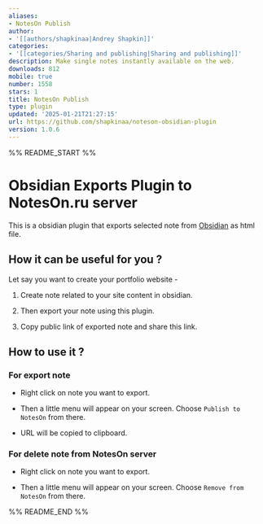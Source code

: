 ```yaml
---
aliases:
- NotesOn Publish
author:
- '[[authors/shapkinaa|Andrey Shapkin]]'
categories:
- '[[categories/Sharing and publishing|Sharing and publishing]]'
description: Make single notes instantly available on the web.
downloads: 812
mobile: true
number: 1558
stars: 1
title: NotesOn Publish
type: plugin
updated: '2025-01-21T21:27:15'
url: https://github.com/shapkinaa/noteson-obsidian-plugin
version: 1.0.6
---
```


%% README_START %%

# Obsidian Exports Plugin to NotesOn.ru server

This is a obsidian plugin that exports selected note from [Obsidian](https://obsidian.md) as html file.


## How it can be useful for you ?

Let say you want to create your portfolio website -

1. Create note related to your site content in obsidian.

2. Then export your note using this plugin.

3. Copy public link of exported note and share this link.


## How to use it ?

### For export note

- Right click on note you want to export.

- Then a little menu will appear on your screen. Choose `Publish to NotesOn` from there.

- URL will be copied to clipboard.

### For delete note from NotesOn server 

- Right click on note you want to export.

- Then a little menu will appear on your screen. Choose `Remove from NotesOn` from there.


%% README_END %%
